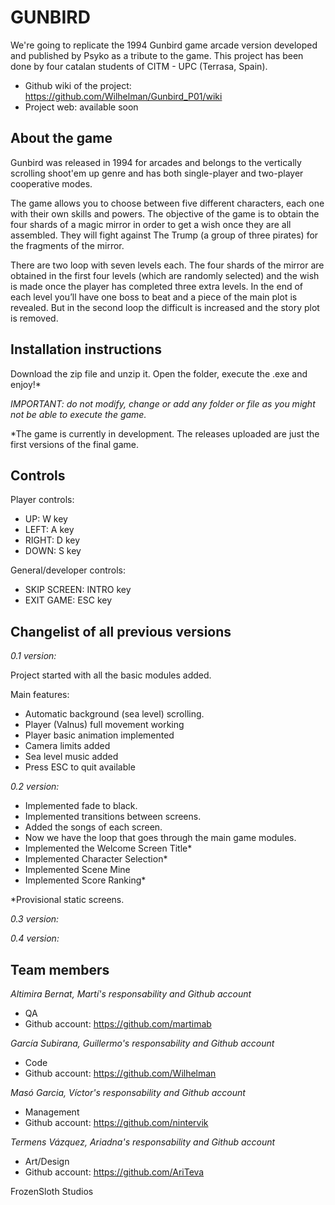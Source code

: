 # GUNBIRD
We're going to replicate the 1994 Gunbird game arcade version developed and published by Psyko as a tribute to the game. This project has been done by four catalan students of CITM - UPC (Terrasa, Spain).  

* Github wiki of the project: https://github.com/Wilhelman/Gunbird_P01/wiki
* Project web: available soon

## About the game

Gunbird was released in 1994 for arcades and belongs to the vertically scrolling shoot'em up genre and has both single-player and two-player cooperative modes.

The game allows you to choose between five different characters, each one with their own skills and powers. The objective of the game is to obtain the four shards  of a magic mirror in order to get a wish once they are all assembled. They will fight against The Trump (a group of three pirates) for the fragments of the mirror.

There are two loop with seven levels each. The four shards of the mirror are obtained in the first four levels (which are randomly selected) and the wish is made once the player has completed three extra levels. In the end of each level you’ll have one boss to beat and a piece of the main plot is revealed. But in the second loop the difficult is increased and the story plot is removed.

## Installation instructions

Download the zip file and unzip it. Open the folder, execute the .exe and enjoy!*

_IMPORTANT: do not modify, change or add any folder or file as you might not be able to execute the game._

*The game is currently in development. The releases uploaded are just the first versions of the final game.

## Controls

Player controls:
- UP: W key
- LEFT: A key
- RIGHT: D key
- DOWN: S key

General/developer controls:
- SKIP SCREEN: INTRO key
- EXIT GAME: ESC key

## Changelist of all previous versions

_0.1 version:_

Project started with all the basic modules added. 

Main features: 

* Automatic background (sea level) scrolling.
* Player (Valnus) full movement working
* Player basic animation implemented
* Camera limits added
* Sea level music added
* Press ESC to quit available 

_0.2 version:_

* Implemented fade to black.
* Implemented transitions between screens.
* Added the songs of each screen.
* Now we have the loop that goes through the main game modules.
* Implemented the Welcome Screen Title*
* Implemented Character Selection*
* Implemented Scene Mine
* Implemented Score Ranking*

*Provisional static screens.

_0.3 version:_

_0.4 version:_

## Team members

_Altimira Bernat, Martí's responsability and Github account_

* QA
* Github account: https://github.com/martimab

_García Subirana, Guillermo's responsability and Github account_

* Code
* Github account: https://github.com/Wilhelman

_Masó Garcia, Víctor's responsability and Github account_

* Management
* Github account: https://github.com/nintervik

_Termens Vázquez, Ariadna's responsability and Github account_

* Art/Design
* Github account: https://github.com/AriTeva



FrozenSloth Studios
